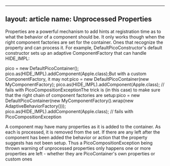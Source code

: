 ------------------------------------------------------------------------

layout: article
name: Unprocessed Properties
---

Properties are a powerful mechanism to add hints at registration time as to what the behavior of a component should be. It only works though when the right component factories are set for the container. Ones that recognize the property and can process it. For example, DefaultPicoConstructor's default constructor sets up an adaptive ComponentFactory that can handle HIDE\_IMPL:

pico = new DefaultPicoContainer();
pico.as(HIDE\_IMPL).addComponent(Apple.class);But with a custom ComponentFactory, it may not:pico = new DefaultPicoContainer(new MyComponentFactory);
pico.as(HIDE\_IMPL).addComponent(Apple.class); // fails with PicoCompositionExceptionThe trick is (in this case) to make sure that the right chain of component factories are setup:pico = new DefaultPicoContainer(new MyComponentFactory().wrap(new AdaptiveBehaviorFactory()));
pico.as(HIDE\_IMPL).addComponent(Apple.class); // fails with PicoCompositionException

A component may have many properties as it is added to the container. As each is processed, it is removed from the set. If there are any left after the component has been added the behavior or action that the property suggests has not been setup. Thus a PicoCompositionException being thrown warning of unprocessed properties only happens one or more properties are left - whether they are PicoContainer's own properties or custom ones
